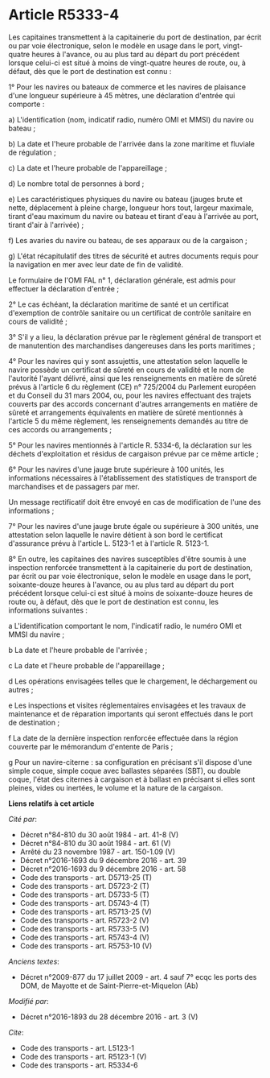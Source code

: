 # Article R5333-4

Les capitaines transmettent à la capitainerie du port de destination, par écrit ou par voie électronique, selon le modèle en
usage dans le port, vingt-quatre heures à l'avance, ou au plus tard au départ du port précédent lorsque celui-ci est situé à
moins de vingt-quatre heures de route, ou, à défaut, dès que le port de destination est connu : 

1° Pour les navires ou bateaux de commerce et les navires de plaisance d'une longueur supérieure à 45 mètres, une déclaration
d'entrée qui comporte : 

a) L'identification (nom, indicatif radio, numéro OMI et MMSI) du navire ou bateau ; 

b) La date et l'heure probable de l'arrivée dans la zone maritime et fluviale de régulation ; 

c) La date et l'heure probable de l'appareillage ; 

d) Le nombre total de personnes à bord ; 

e) Les caractéristiques physiques du navire ou bateau (jauges brute et nette, déplacement à pleine charge, longueur hors
tout, largeur maximale, tirant d'eau maximum du navire ou bateau et tirant d'eau à l'arrivée au port, tirant d'air à
l'arrivée) ; 

f) Les avaries du navire ou bateau, de ses apparaux ou de la cargaison ; 

g) L'état récapitulatif des titres de sécurité et autres documents requis pour la navigation en mer avec leur date de fin de
validité. 

Le formulaire de l'OMI FAL n° 1, déclaration générale, est admis pour effectuer la déclaration d'entrée ; 

2° Le cas échéant, la déclaration maritime de santé et un certificat d'exemption de contrôle sanitaire ou un certificat de
contrôle sanitaire en cours de validité ; 

3° S'il y a lieu, la déclaration prévue par le règlement général de transport et de manutention des marchandises dangereuses
dans les ports maritimes ; 

4° Pour les navires qui y sont assujettis, une attestation selon laquelle le navire possède un certificat de sûreté en cours
de validité et le nom de l'autorité l'ayant délivré, ainsi que les renseignements en matière de sûreté prévus à l'article 6
du règlement (CE) n° 725/2004 du Parlement européen et du Conseil du 31 mars 2004, ou, pour les navires effectuant des
trajets couverts par des accords concernant d'autres arrangements en matière de sûreté et arrangements équivalents en matière
de sûreté mentionnés à l'article 5 du même règlement, les renseignements demandés au titre de ces accords ou arrangements ; 

5° Pour les navires mentionnés à l'article R. 5334-6, la déclaration sur les déchets d'exploitation et résidus de cargaison
prévue par ce même article ; 

6° Pour les navires d'une jauge brute supérieure à 100 unités, les informations nécessaires à l'établissement des
statistiques de transport de marchandises et de passagers par mer. 

Un message rectificatif doit être envoyé en cas de modification de l'une des informations ; 

7° Pour les navires d'une jauge brute égale ou supérieure à 300 unités, une attestation selon laquelle le navire détient à
son bord le certificat d'assurance prévu à l'article L. 5123-1 et à l'article R. 5123-1.

8° En outre, les capitaines des navires susceptibles d'être soumis à une inspection renforcée transmettent à la capitainerie
du port de destination, par écrit ou par voie électronique, selon le modèle en usage dans le port, soixante-douze heures à
l'avance, ou au plus tard au départ du port précédent lorsque celui-ci est situé à moins de soixante-douze heures de route
ou, à défaut, dès que le port de destination est connu, les informations suivantes : 

a L'identification comportant le nom, l'indicatif radio, le numéro OMI et MMSI du navire ; 

b La date et l'heure probable de l'arrivée ; 

c La date et l'heure probable de l'appareillage ; 

d Les opérations envisagées telles que le chargement, le déchargement ou autres ; 

e Les inspections et visites réglementaires envisagées et les travaux de maintenance et de réparation importants qui seront
effectués dans le port de destination ; 

f La date de la dernière inspection renforcée effectuée dans la région couverte par le mémorandum d'entente de Paris ; 

g Pour un navire-citerne : sa configuration en précisant s'il dispose d'une simple coque, simple coque avec ballastes
séparées (SBT), ou double coque, l'état des citernes à cargaison et à ballast en précisant si elles sont pleines, vides ou
inertées, le volume et la nature de la cargaison.

**Liens relatifs à cet article**

_Cité par_:

  - Décret n°84-810 du 30 août 1984 - art. 41-8 (V)
  - Décret n°84-810 du 30 août 1984 - art. 61 (V)
  - Arrêté du 23 novembre 1987 - art. 150-1.09 (V)
  - Décret n°2016-1693 du 9 décembre 2016 - art. 39
  - Décret n°2016-1693 du 9 décembre 2016 - art. 58
  - Code des transports - art. D5713-25 (T)
  - Code des transports - art. D5723-2 (T)
  - Code des transports - art. D5733-5 (T)
  - Code des transports - art. D5743-4 (T)
  - Code des transports - art. R5713-25 (V)
  - Code des transports - art. R5723-2 (V)
  - Code des transports - art. R5733-5 (V)
  - Code des transports - art. R5743-4 (V)
  - Code des transports - art. R5753-10 (V)

_Anciens textes_:

  - Décret n°2009-877 du 17 juillet 2009 - art. 4 sauf 7° ecqc les ports des DOM, de Mayotte et de Saint-Pierre-et-Miquelon (Ab)

_Modifié par_:

  - Décret n°2016-1893 du 28 décembre 2016 - art. 3 (V)

_Cite_:

  - Code des transports - art. L5123-1
  - Code des transports - art. R5123-1 (V)
  - Code des transports - art. R5334-6
